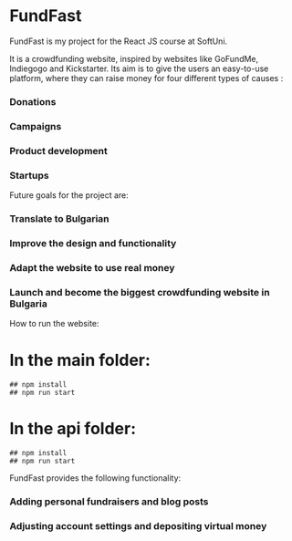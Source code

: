 # FundFast
FundFast is my project for the React JS course at SoftUni.

It is a crowdfunding website, inspired by websites like GoFundMe, Indiegogo and Kickstarter.
Its aim is to give the users an easy-to-use platform, where they can raise money for four different types
of causes :
  ###     Donations
  ###     Campaigns
  ###     Product development
  ###     Startups
  
Future goals for the project are: 
  ###       Translate to Bulgarian
  ###       Improve the design and functionality
  ###       Adapt the website to use real money
  ###       Launch and become the biggest crowdfunding website in Bulgaria

How to run the website: 
  # In the main folder: 
    ## npm install
    ## npm run start
  # In the api folder: 
    ## npm install
    ## npm run start
    
FundFast provides the following functionality: 
  ### Adding personal fundraisers and blog posts
  ### Adjusting account settings and depositing virtual money
  ### 
  

